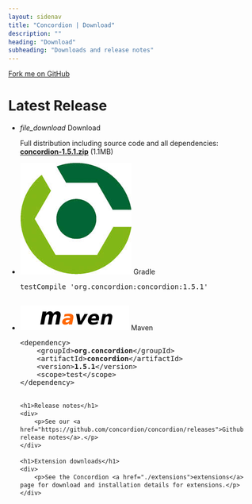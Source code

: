 ```yaml
---
layout: sidenav
title: "Concordion | Download"
description: ""
heading: "Download"
subheading: "Downloads and release notes"
---
```


  <div class="github-fork-ribbon-wrapper right">
    <div class="github-fork-ribbon">
      <a href="https://github.com/concordion/concordion">Fork me on GitHub</a>
    </div>
  </div>

<div class="container">
  <h1>Latest Release</h1>
  <ul class="collection">
    <li class="collection-item avatar">
      <i class="material-icons circle green">file_download</i>
      <span class="title">Download</span>
      <p>Full distribution including source code and all dependencies:<br>
          <b><a href="http://dl.bintray.com/concordion/downloads/concordion-1.5.1.zip" id="download-link">concordion-1.5.1.zip</a></b> (1.1MB)
      </p>
    </li>
    <li class="collection-item avatar">
      <img src="img/download-gradle.jpg" alt="maven image" class="circle">
      <span class="title">Gradle</span>
      <pre>
testCompile 'org.concordion:concordion:1.5.1'
      </pre>
    </li>
    <li class="collection-item avatar">
      <img src="img/download-maven.png" alt="maven image" class="circle">
      <span class="title">Maven</span>
            <pre>
&lt;dependency&gt;
    &lt;groupId&gt;<b>org.concordion</b>&lt;/groupId&gt;
    &lt;artifactId&gt;<b>concordion</b>&lt;/artifactId&gt;
    &lt;version&gt;<b>1.5.1</b>&lt;/version&gt;
    &lt;scope&gt;test&lt;/scope&gt;
&lt;/dependency&gt;
            </pre>
    </li>

    <h1>Release notes</h1>
    <div>
        <p>See our <a href="https://github.com/concordion/concordion/releases">Github release notes</a>.</p>
    </div>

    <h1>Extension downloads</h1>
    <div>
        <p>See the Concordion <a href="./extensions">extensions</a> page for download and installation details for extensions.</p>
    </div>

